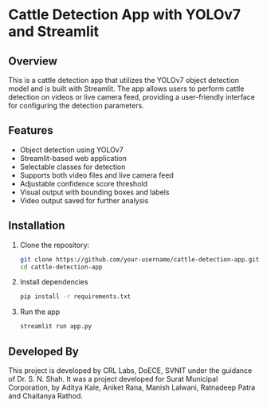 # Cattle Detection App with YOLOv7 and Streamlit

## Overview

This is a cattle detection app that utilizes the YOLOv7 object detection model and is built with Streamlit. The app allows users to perform cattle detection on videos or live camera feed, providing a user-friendly interface for configuring the detection parameters.

## Features

- Object detection using YOLOv7
- Streamlit-based web application
- Selectable classes for detection
- Supports both video files and live camera feed
- Adjustable confidence score threshold
- Visual output with bounding boxes and labels
- Video output saved for further analysis
 

## Installation

1. Clone the repository:

   ```bash
   git clone https://github.com/your-username/cattle-detection-app.git
   cd cattle-detection-app
2. Install dependencies
   ```bash
   pip install -r requirements.txt
3. Run the app
   ```bash
   streamlit run app.py

## Developed By
This project is developed by CRL Labs, DoECE, SVNIT under the guidance of Dr. S. N. Shah. It was a project developed for Surat Municipal Corporation, by Aditya Kale, Aniket Rana, Manish Lalwani, Ratnadeep Patra and Chaitanya Rathod.
